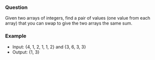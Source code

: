 ### Question

Given two arrays of integers, find a pair of values (one value from each array) that you can swap to give the two arrays the same sum.

### Example

- Input: {4, 1, 2, 1, 1, 2} and {3, 6, 3, 3}
- Output: {1, 3}
